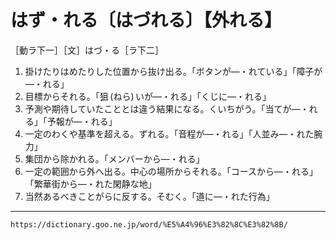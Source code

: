 # はず・れる〔はづれる〕【外れる】

［動ラ下一］［文］はづ・る［ラ下二］
1.  掛けたりはめたりした位置から抜け出る。「ボタンが―・れている」「障子が―・れる」
2.  目標からそれる。「狙 (ねら) いが―・れる」「くじに―・れる」
3.  予測や期待していたこととは違う結果になる。くいちがう。「当てが―・れる」「予報が―・れる」
4.  一定のわくや基準を超える。ずれる。「音程が―・れる」「人並み―・れた腕力」
5.  集団から除かれる。「メンバーから―・れる」
6.  一定の範囲から外へ出る。中心の場所からそれる。「コースから―・れる」「繁華街から―・れた閑静な地」
7.  当然あるべきことがらに反する。そむく。「道に―・れた行為」

---
`https://dictionary.goo.ne.jp/word/%E5%A4%96%E3%82%8C%E3%82%8B/`